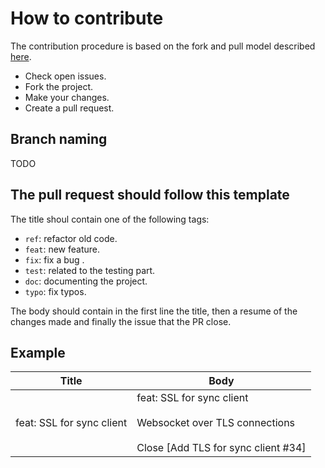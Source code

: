 # How to contribute

The contribution procedure is based on the fork and pull model described [here](https://docs.github.com/en/pull-requests/collaborating-with-pull-requests/getting-started/about-collaborative-development-models#fork-and-pull-model).

- Check open issues.
- Fork the project.
- Make your changes.
- Create a pull request.

## Branch naming

TODO

## The pull request should follow this template

The title shoul contain one of the following tags:
- ``ref``: refactor old code.
- ``feat``: new feature.
- ``fix``: fix a bug .
- ``test``: related to the testing part.
- ``doc``: documenting the project.
- ``typo``: fix typos.

The body should contain in the first line the title, then a resume of the changes made and finally the issue that the PR close.

## Example
| Title                      | Body  |
|----------------------------|---|
| feat: SSL for sync client  | feat: SSL for sync client </br></br>Websocket over TLS connections </br></br>Close [Add TLS for sync client #34]|
